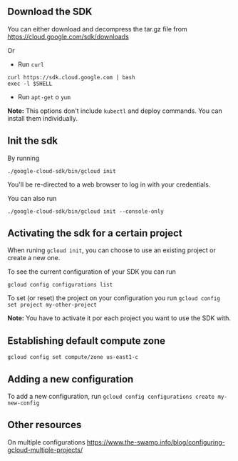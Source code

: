 ## Download the SDK

You can either download and decompress the tar.gz file from
https://cloud.google.com/sdk/downloads

Or

* Run `curl`
```
curl https://sdk.cloud.google.com | bash
exec -l $SHELL
```
* Run `apt-get` o `yum`

**Note:** This options don't include `kubectl` and deploy commands. You can install them individually.

## Init the sdk

By running 
```
./google-cloud-sdk/bin/gcloud init
```

You'll be re-directed to a web browser to log in with your credentials.

You can also run

```
./google-cloud-sdk/bin/gcloud init --console-only
```

## Activating the sdk for a certain project

When runing `gcloud init`, you can choose to use an existing project or create a new one.

To see the current configuration of your SDK you can run
```
gcloud config configurations list
```

To set (or reset) the project on your configuration you run
```gcloud config set project my-other-project```

**Note:** You have to activate it por each project you want to use the SDK with.

## Establishing default compute zone

```gcloud config set compute/zone us-east1-c```

## Adding a new configuration

To add a new configuration, run
```gcloud config configurations create my-new-config```

## Other resources

On multiple configurations
https://www.the-swamp.info/blog/configuring-gcloud-multiple-projects/
